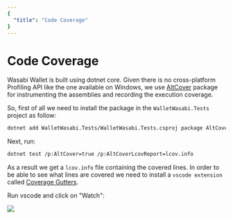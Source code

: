 ```yaml
---
{
  "title": "Code Coverage"
}
---
```


# Code Coverage

Wasabi Wallet is built using dotnet core. Given there is no cross-platform Profiling API like the one available on Windows, we use [AltCover](https://github.com/SteveGilham/altcover) package for instrumenting the assemblies and recording the execution
coverage.

So, first of all we need to install the package in the `WalletWasabi.Tests` project as follow:

```sh
dotnet add WalletWasabi.Tests/WalletWasabi.Tests.csproj package AltCover
```


Next, run:

```sh
dotnet test /p:AltCover=true /p:AltCoverLcovReport=lcov.info
```

As a result we get a `lcov.info` file containing the covered lines.
In order to be able to see what lines
are covered we need to install a `vscode extension` called  [Coverage Gutters](https://github.com/ryanluker/vscode-coverage-gutters).

Run vscode and click on "Watch":

![](https://i.imgur.com/W4hXXda.png)
